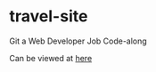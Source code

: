 # travel-site
Git a Web Developer Job Code-along

Can be viewed at [here](https://nassharaf.github.io/travel-site/)
